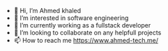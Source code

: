 - 👋 Hi, I’m Ahmed khaled
- 👀 I’m interested in software engineering
- 🌱 I’m currently working as a fullstack developer
- 💞️ I’m looking to collaborate on any helpfull projects
- 📫 How to reach me https://www.ahmed-tech.me/

<!---
ahmed2929/ahmed2929 is a ✨ special ✨ repository because its `README.md` (this file) appears on your GitHub profile.
You can click the Preview link to take a look at your changes.
--->
